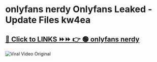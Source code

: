 
 # onlyfans nerdy Onlyfans Leaked - Update Files kw4ea

## <h2><a href="https://clipsfans.com/onlyfans_nerdy&ref=git">🔗 Click to LINKS ⏩⏩ 👉 🟢 onlyfans nerdy </a></h2>

<a href="https://clipsfans.com/onlyfans_nerdy&ref=git" rel="nofollow" data-target="animated-image.originalLink"><img src="https://i.ibb.co.com/xMMVF88/686577567.gif" alt="Viral Video Original" style="max-width: 100%; display: inline-block;" data-target="animated-image.originalImage"></a>


